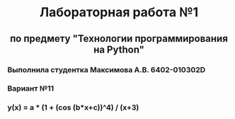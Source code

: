 <h1 style="text-align: center; ">Лабораторная работа №1</h1>
<h2 style="text-align: center; ">по предмету "Технологии программирования на Python"</h2>
<h3>Выполнила студентка Максимова А.В. 6402-010302D</h3>
<h3>Вариант №11</h3>
<h3>y(x) = a * (1 + (cos (b*x+c))^4) / (x+3)</h3>

